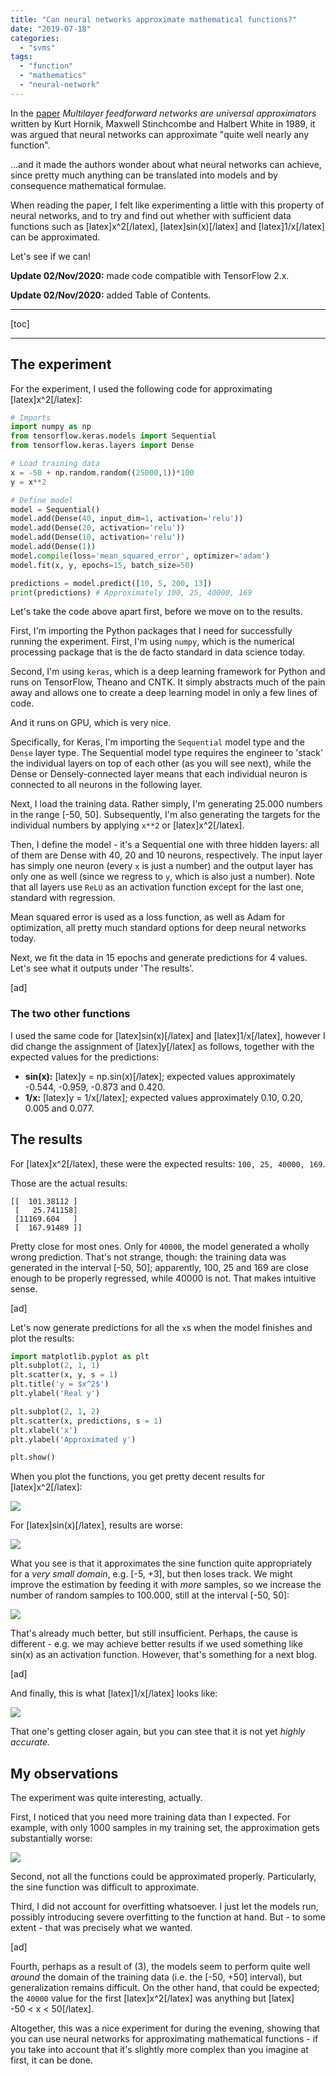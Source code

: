 ```yaml
---
title: "Can neural networks approximate mathematical functions?"
date: "2019-07-18"
categories:
  - "svms"
tags:
  - "function"
  - "mathematics"
  - "neural-network"
---
```


In the [paper](https://www.sciencedirect.com/science/article/pii/0893608089900208) _Multilayer feedforward networks are universal approximators_ written by Kurt Hornik, Maxwell Stinchcombe and Halbert White in 1989, it was argued that neural networks can approximate "quite well nearly any function".

...and it made the authors wonder about what neural networks can achieve, since pretty much anything can be translated into models and by consequence mathematical formulae.

When reading the paper, I felt like experimenting a little with this property of neural networks, and to try and find out whether with sufficient data functions such as \[latex\]x^2\[/latex\], \[latex\]sin(x)\[/latex\] and \[latex\]1/x\[/latex\] can be approximated.

Let's see if we can!

**Update 02/Nov/2020:** made code compatible with TensorFlow 2.x.

**Update 02/Nov/2020:** added Table of Contents.

* * *

\[toc\]

* * *

## The experiment

For the experiment, I used the following code for approximating \[latex\]x^2\[/latex\]:

```python
# Imports
import numpy as np
from tensorflow.keras.models import Sequential
from tensorflow.keras.layers import Dense

# Load training data
x = -50 + np.random.random((25000,1))*100
y = x**2

# Define model
model = Sequential()
model.add(Dense(40, input_dim=1, activation='relu'))
model.add(Dense(20, activation='relu'))
model.add(Dense(10, activation='relu'))
model.add(Dense(1))
model.compile(loss='mean_squared_error', optimizer='adam')
model.fit(x, y, epochs=15, batch_size=50)

predictions = model.predict([10, 5, 200, 13])
print(predictions) # Approximately 100, 25, 40000, 169
```

Let's take the code above apart first, before we move on to the results.

First, I'm importing the Python packages that I need for successfully running the experiment. First, I'm using `numpy`, which is the numerical processing package that is the de facto standard in data science today.

Second, I'm using `keras`, which is a deep learning framework for Python and runs on TensorFlow, Theano and CNTK. It simply abstracts much of the pain away and allows one to create a deep learning model in only a few lines of code.

And it runs on GPU, which is very nice.

Specifically, for Keras, I'm importing the `Sequential` model type and the `Dense` layer type. The Sequential model type requires the engineer to 'stack' the individual layers on top of each other (as you will see next), while the Dense or Densely-connected layer means that each individual neuron is connected to all neurons in the following layer.

Next, I load the training data. Rather simply, I'm generating 25.000 numbers in the range \[-50, 50\]. Subsequently, I'm also generating the targets for the individual numbers by applying `x**2` or \[latex\]x^2\[/latex\].

Then, I define the model - it's a Sequential one with three hidden layers: all of them are Dense with 40, 20 and 10 neurons, respectively. The input layer has simply one neuron (every `x` is just a number) and the output layer has only one as well (since we regress to `y`, which is also just a number). Note that all layers use `ReLU` as an activation function except for the last one, standard with regression.

Mean squared error is used as a loss function, as well as Adam for optimization, all pretty much standard options for deep neural networks today.

Next, we fit the data in 15 epochs and generate predictions for 4 values. Let's see what it outputs under 'The results'.

\[ad\]

### The two other functions

I used the same code for \[latex\]sin(x)\[/latex\] and \[latex\]1/x\[/latex\], however I did change the assignment of \[latex\]y\[/latex\] as follows, together with the expected values for the predictions:

- **sin(x):** \[latex\]y = np.sin(x)\[/latex\]; expected values approximately -0.544, -0.959, -0.873 and 0.420.
- **1/x:** \[latex\]y = 1/x\[/latex\]; expected values approximately 0.10, 0.20, 0.005 and 0.077.

## The results

For \[latex\]x^2\[/latex\], these were the expected results: `100, 25, 40000, 169`.

Those are the actual results:

```shell
[[  101.38112 ]
 [   25.741158]
 [11169.604   ]
 [  167.91489 ]]
```

Pretty close for most ones. Only for `40000`, the model generated a wholly wrong prediction. That's not strange, though: the training data was generated in the interval \[-50, 50\]; apparently, 100, 25 and 169 are close enough to be properly regressed, while 40000 is not. That makes intuitive sense.

\[ad\]

Let's now generate predictions for all the `x`s when the model finishes and plot the results:

```python
import matplotlib.pyplot as plt
plt.subplot(2, 1, 1)
plt.scatter(x, y, s = 1)
plt.title('y = $x^2$')
plt.ylabel('Real y')

plt.subplot(2, 1, 2)
plt.scatter(x, predictions, s = 1)
plt.xlabel('x')
plt.ylabel('Approximated y')

plt.show()
```

When you plot the functions, you get pretty decent results for \[latex\]x^2\[/latex\]:

[![](images/x2_approximated-1024x537.jpeg)](https://machinecurve.com/wp-content/uploads/2019/07/x2_approximated.jpeg)

For \[latex\]sin(x)\[/latex\], results are worse:

[![](images/sinx_approximated-1024x537.jpeg)](https://machinecurve.com/wp-content/uploads/2019/07/sinx_approximated.jpeg)

What you see is that it approximates the sine function quite appropriately for a _very small domain_, e.g. \[-5, +3\], but then loses track. We might improve the estimation by feeding it with _more_ samples, so we increase the number of random samples to 100.000, still at the interval \[-50, 50\]:

[![](images/sinx_more_data-1024x537.jpeg)](https://machinecurve.com/wp-content/uploads/2019/07/sinx_more_data.jpeg)

That's already much better, but still insufficient. Perhaps, the cause is different - e.g. we may achieve better results if we used something like sin(x) as an activation function. However, that's something for a next blog.

\[ad\]

And finally, this is what \[latex\]1/x\[/latex\] looks like:

[![](images/1x_approximated-1024x537.jpeg)](https://machinecurve.com/wp-content/uploads/2019/07/1x_approximated.jpeg)

That one's getting closer again, but you can stee that it is not yet _highly accurate._

## My observations

The experiment was quite interesting, actually.

First, I noticed that you need more training data than I expected. For example, with only 1000 samples in my training set, the approximation gets substantially worse:

[![](images/x2_1000-1024x537.jpeg)](https://machinecurve.com/wp-content/uploads/2019/07/x2_1000.jpeg)

Second, not all the functions could be approximated properly. Particularly, the sine function was difficult to approximate.

Third, I did not account for overfitting whatsoever. I just let the models run, possibly introducing severe overfitting to the function at hand. But - to some extent - that was precisely what we wanted.

\[ad\]

Fourth, perhaps as a result of (3), the models seem to perform quite well _around_ the domain of the training data (i.e. the \[-50, +50\] interval), but generalization remains difficult. On the other hand, that could be expected; the `40000` value for the first \[latex\]x^2\[/latex\] was anything but \[latex\]  
\-50 < x < 50\[/latex\].

Altogether, this was a nice experiment for during the evening, showing that you can use neural networks for approximating mathematical functions - if you take into account that it's slightly more complex than you imagine at first, it can be done.
